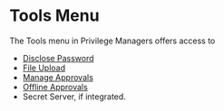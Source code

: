 [title]: # (Tools Menu)
[tags]: # (details)
[priority]: # (20)
# Tools Menu

The Tools menu in Privilege Managers offers access to

* [Disclose Password](pw-disclosure.md)
* [File Upload](../file-upload/index.md)
* [Manage Approvals](../../app-control/policies/examples/approval/helpdesk.md)
* [Offline Approvals](../../app-control/policies/examples/approval/offline_approval.md)
* Secret Server, if integrated.